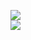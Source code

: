 [![](https://img.shields.io/badge/Made%20With-Github%20Spray-lightgrey.svg?style=for-the-badge&logo=github)](https://github.com/Annihil/github-spray#6420)  
[![](https://i.imgur.com/2DrTn0Z.gif)](https://github.com/Annihil/github-spray)